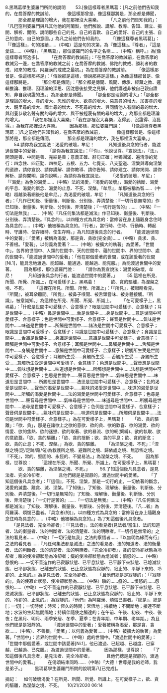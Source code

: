 8.黑瑪葛學生婆羅門所問的說明
　　53.[像這樣尊者黑瑪葛：]凡之前他們告知我的，在喬答摩的教誡前，
　　　像這樣那曾是、像這樣那將是，那全都是傳聞，
　　　那全都是理論的增大，我在那裡沒大喜樂。
　　「凡之前他們告知我的」：「凡巴窪利婆羅門與凡其他他的阿闍梨，他們解說、講解、教導、告知、建立、揭開、解析、闡明、說明那些自己的見、自己的喜歡、自己的愛好、自己的主張、自己的意向、自己的意圖。」為凡之前他們告知我的。
　　「[像這樣尊者黑瑪葛]」：「『像這樣』，句的接續……（中略）這是句的次第，為『像這樣』。『尊者』，『這是愛語……（中略）。『黑瑪葛』，那位婆羅門的名字之名稱……（中略）稱呼。』為[像這樣尊者阿逸多]。
　　「在喬答摩的教誡前」：「在喬答摩的教誡前，在喬答摩的教誡另一邊，在喬答摩的教誡之前；在喬答摩的教誡、佛陀的教戒、勝利者的教戒、如來的教戒、阿羅漢的戒戒之最初。」為在喬答摩的教誡前。
　　「像這樣那曾是、像這樣那將是」：「傳說那是這樣，傳說那將是這樣。」為像這樣那曾是、像這樣那將是。
　　「那全都是傳聞」：「那全都是傳聞、風聞、傳承、經藏之教、邏輯推論、推理、因理論的深思、因沈思後接受之見解，他們講述非被自己親自證知、非自我現證的法。」為那全都是傳聞。
　　「那全都是理論的增大」：「那全都是理論的增大、尋的增大、思惟的增大、欲尋的增大、惡意尋的增大、加害尋的增大、親里尋的增大、國土尋的增大、不死尋的增大、與同情他人有關的尋的增大、與利養恭敬名聲有關的尋的增大、與不被輕蔑有關的尋的增大。」為那全都是理論的增大。
　　「我在那裡沒大喜樂」：「我在那裡沒大喜樂，沒得到、沒證得、沒獲得。」為我在那裡沒大喜樂。
　　因為那樣，那位婆羅門說：
　　「[像這樣尊者黑瑪葛：]凡之前他們告知我的，在喬答摩的教誡前，
　　　像這樣那曾是、像這樣那將是，那全都是傳聞，
　　　那全都是理論的增大，我在那裡沒大喜樂。」
　　54.請你為我宣說法：渴愛的破壞，牟尼！
　　　凡知道後具念的行者，能渡過世間中的愛著。
　　「請你為我宣說法」：「『你』，他說世尊。『宣說法』，『法』，開頭是善、中間是善、完結是善；意義正確、辭句正確；唯獨圓滿、遍清淨的梵行：四念住、四正勤、四神足、五根、五力、七覺支、八支聖道、涅槃與導向涅槃的道跡，請你宣說、請你講解、請你教導、請你告知、請你建立、請你揭開、請你解析、請你闡明、請你說明。」為請你為我宣說法。
　　「渴愛的破壞，牟尼」：「『渴愛』為色的渴愛……（中略）法的渴愛。『渴愛的破壞』，渴愛的捨斷、渴愛的平息、渴愛的斷念、渴愛的止息、不死、涅槃。『牟尼』，牟那被稱為智……（中略）超越染著網後他是牟尼。」為渴愛的破壞，牟尼！
　　「凡知道後具念的行者」：「凡作已知後、衡量後、判斷後、分別後、弄清楚後：『一切行是無常的』作已知後、衡量後、判斷後、分別後、弄清楚後；『一切行是苦的』……（中略）『一切法是無我』……（中略）『凡任何集法都是滅法』作已知後、衡量後、判斷後、分別後、弄清楚後。『具念的』，以四種方式為具念的：當修習在身上隨觀身念住時為具念的……（中略）他被稱為具念的。『行者』，當行時、住時、行動時、轉起時、守護時、使存續時、使生存時。」為凡知道後具念的行者。
　　「能渡過世間中的愛著」：「愛著」被稱為渴愛，那是貪、貪欲(完全貪)……（中略）貪求、貪、不善根。「愛著」，以何義為愛著？……（中略）被擴大的執著」為愛著。「世間中」，苦界的世間中、人類的世間中、天的世間中、蘊的世間中、界的世間中、處的世間中。「能渡過世間中的愛著」：「他在那個愛著的世間，或在該愛著的世間[Ni.1]，能具念地渡過、能超越、能通過、能越過、能克服。」為能渡過世間中的愛著。
　　因為那樣，那位婆羅門說：
　　「請你為我宣說法：渴愛的破壞，牟尼！
　　　凡知道後具念的行者，能渡過世間中的愛著。」
　　55.這裡在所見、所聞、所覺、所識上，在可愛樣子上，黑瑪葛！
　　　欲、貪的驅離，為涅槃之境、不死。
　　「這裡在所見、所聞、所覺、所識上」：「『所見』，被眼睛看見。『所聞』，被耳朵聽聞。『所覺』，被鼻子嗅聞、被舌頭嘗味、被身體接觸。『所識』，被意識知。」為這裡在所見、所聞、所覺、所識上。
　　「在可愛樣子上，黑瑪葛」：「什麼是世間中可愛樣子、合意樣子？眼是世間中可愛樣子、合意樣子；耳是世間中……（中略）鼻是世間中……舌是世間中……身是世間中……意是世間中可愛樣子、合意樣子；色是世間中可愛樣子、合意樣子；聲音是世間中……氣味是世間中……味道是世間中……所觸是世間中……諸法是世間中可愛樣子、合意樣子；眼識是世間中可愛樣子、合意樣子；耳識是世間中可愛樣子、合意樣子；鼻識是世間中……舌識是世間中……身識是世間中……意識是世間中可愛樣子、合意樣子；眼觸是世間中可愛樣子、合意樣子；耳觸是世間中……鼻觸是世間中……舌觸是世間中……身觸是世間中……意觸是世間中可愛樣子、合意樣子；眼觸所生受是世間中可愛樣子、合意樣子；耳觸所生受……鼻觸所生受……舌觸所生受……身觸所生受……意觸所生受是世間中可愛樣子、合意樣子；色想是世間中……聲音想是世間中……氣味想是世間中……味道想是世間中……所觸想是世間中……法想是世間中可愛樣子、合意樣子；色思是世間中……聲音思是世間中……氣味思是世間中……味道思是世間中……所觸思是世間中……法思是世間中可愛樣子、合意樣子；色的渴愛是世間中……聲音的渴愛是世間中……氣味的渴愛是世間中……味道的渴愛是世間中……所觸的渴愛是世間中……法的渴愛是世間中可愛樣子、合意樣子；色尋是世間中……聲音尋是世間中……氣味尋是世間中……味道尋是世間中……所觸尋是世間中……法尋是世間中可愛樣子、合意樣子；色伺是世間中可愛樣子、合意樣子；聲音伺是世間中……氣味伺是世間中……味道伺是世間中……所觸伺是世間中……法伺是世間中可愛樣子、合意樣子。」為在可愛樣子上，黑瑪葛！
　　「欲、貪的驅離」：「欲、貪」，那是在諸欲上之欲的意欲、欲的貪、欲的歡喜、欲的渴愛、欲的情愛、欲的焦熱、欲的迷戀、欲的取著、欲的暴流、欲的軛(繫縛)、欲的執取、欲的意欲蓋。「欲、貪的驅離」：「欲、貪的捨斷；欲、貪的平息；欲、貪的斷念；欲、貪的止息；不死、涅槃。」為欲、貪的驅離。
　　「為涅槃之境、不死」：「涅槃之境(足/足跡/路/句)為救護所之境、避難所之境、歸依處之境、無恐怖之境。『不死』，常的、堅固的、永恆的、不變易法。」為涅槃之境、不死。
　　因為那樣，世尊說：
　　「這裡在所見、所聞、所覺、所識上，在可愛樣子上，黑瑪葛！
　　　欲、貪的驅離，為涅槃之境、不死。」
　　56.了知這個後凡具念者，是見法者、完全冷卻者，
　　　且他們總是是寂靜的，渡過世間中的愛著。
　　「了知這個後凡具念者」：「『這個』，不死、涅槃，那是一切行的止，一切依著的斷念，渴愛的滅盡、離貪、滅、涅槃。『了知後』，了知後、理解後、衡量後、判斷後、分別後、弄清楚後。『一切行是無常的』了知後、理解後、衡量後、判斷後、分別後、弄清楚後；『一切行是苦的』……『一切法是無我』……（中略）『凡任何集法都是滅法』了知後、理解後、衡量後、判斷後、分別後、弄清楚後。『凡…者』為阿羅漢、煩惱已盡者。『具念者(的)』，以四種方式為具念的：當修習在身上隨觀身念住時為具念的……（中略）他被稱為具念的。」為了知這個後凡具念者。
　　「是見法者、完全冷卻者」：「『見法者」，法的看見者(見法者/當生)、法的知道者、法的衡量者、法的判斷者、法的清楚者、法的明瞭者。『一切行是無常的』之法的看見者……（中略）『一切行是無我』之法的察悟者……『以無明為緣而有行』之法的看見者……『凡任何集法都是滅法』之法的看見者、法的知道者、法的衡量者、法的判斷者、法的清楚者、法的明瞭者。『完全冷卻者』，貪的使冷卻狀態為冷卻者；瞋的使冷卻狀態為冷卻者；癡的使冷卻狀態為熄滅者；憤怒的……（中略）怨恨的……一切不善造作的已寂靜狀態、已平息狀態、已平靜下來狀態、已熄滅狀態、已冷卻狀態、已離去的狀態、已止息狀態為寂靜的、寂止的、平靜下來的、冷卻的、止息的。』為是見法者、完全冷卻者。
　　「且他們總是是寂靜的」：「『寂靜的』，貪的使寂止狀態、使冷卻狀態為……（中略）瞋的……癡的……憤怒的……怨恨的……（中略）一切不善造作的已寂靜狀態、已平息狀態、已平靜下來狀態、已熄滅狀態、已冷卻狀態、已離去的狀態、已止息狀態為寂靜的、寂止的、平靜下來的、冷卻的、止息的。」為寂靜的。『他們』為阿羅漢、煩惱已盡者。『總是』，總是[；一切]；一切時候；時常；恆久的時間；常恆地；持續地；不間斷地；接連不斷地；水波的生起無間隔地；持續伴隨使之觸達的；在午前、午後、初夜、中夜、後夜；在黑月、明月、雨季安居、冬季、夏季；在青年期、中年期、老年期。」為且他們總是是寂靜的。
　　「渡過世間中的愛著」：愛著被稱為渴愛，那是貪、貪欲……（中略）、不善根。「愛著」：以何義為愛著……（中略）被擴大的執著」為愛著。「世間中」：苦界的世間中……（中略）處的世間中。「渡過世間中的愛著」：「世間中那個愛著，或世間中該愛著[Ni.1]，他已渡過、已超越、已越度、已穿越、已越過、已克服。」為渡過世間中的愛著。
　　因為那樣，世尊說：
　　「了知這個後凡具念者，是見法者、完全冷卻者，
　　　且他們總是是寂靜的，渡過世間中的愛著。」
　　在偈頌結束同時……（中略）「大德！世尊是我的老師，我是弟子。」
　　黑瑪葛學生婆羅門所問的說明第八[已完成]。


摘記：
　如何破壞渴愛？在所見、所聞、所覺、所識上，在可愛樣子上，欲、貪的驅離，為涅槃之境、不死。
　10/21/2020 06:14
